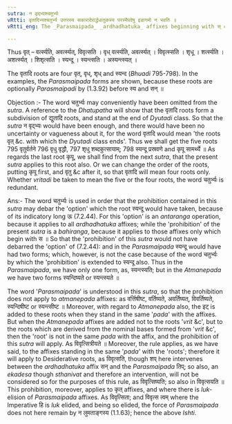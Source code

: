 ```yaml
---
sutra: न वृद्भ्यश्चतुर्भ्यः
vRtti: वृतादिभ्यश्चतुर्भ्य उत्तरस्य सकारादेरार्द्धधातुकस्य परस्मैपदेषु इडागमो न भवति ॥
vRtti_eng: The _Parasmaipada_ _ardhadhatuka_ affixes beginning with स् do not get the augment इट् after वृत् and the three roots that follow it.

---
```

Thus वृत् – वर्त्स्यति, अवर्त्स्यत्, विवृत्सति । वृध् वर्त्स्यति, अवर्त्स्यत् । विवृत्स्सति । शृधू । शर्त्स्यति । अशर्त्स्यत् । शिशृत्सति । स्यन्दू । स्यन्त्सति । अस्यन्त्स्यत् ।

The वृतादि roots are four वृत्, वृध्, शृध् and स्यन्द (_Bhuadi_ 795-798). In the examples, the _Parasmaipada_ forms are shown, because these roots are optionally _Parasmaipadi_ by (1.3.92) before स्य and सन् ॥

Objection :- The word चतुर्भ्यः may conveniently have been omitted from the _sutra_. A reference to the _Dhatupatha_ will show that the वृतादि roots form a subdivision of द्युतादि roots, and stand at the end of _Dyutadi_ class. So that the _sutra_ न वृद्भ्यः would have been enough, and there would have been no uncertainty or vagueness about it, for the word वृतादि would mean 'the roots वृत् &c. with which the _Dyutadi_ class ends'. Thus we shall get the five roots 795 वृतुर्वर्तने 796 वृधु वृद्धौ, 797 शृधु शब्दकुत्सायाम्; 798 स्यन्दू प्रस्रवणे and कृपू सामर्थ्ये ॥ As regards the last root कृपू, we shall find from the next _sutra_, that the present _sutra_ applies to this root also. Or we can change the order of the roots, putting  कृपू first, and वृतु &c after it, so that वृतादि will mean four roots only. Whether _vritadi_ be taken to mean the five or the four roots, the word चतुर्भ्यः is redundant.

Ans:- The word चतुर्भ्यः is used in order that the prohibition contained in this _sutra_ may debar the 'option' which the root स्यन्दू would have taken, because of its indicatory long ऊ (7.2.44). For this 'option' is an _antaranga_ operation, because it applies to all _ardhadhatuka_ affixes; while the 'prohibition' of the present _sutra_ is a _bahiranga_, because it applies to those affixes only which begin with स ॥ So that the 'prohibition' of this _sutra_ would not have debarred the 'option' of (7.2.44): and in the _Parasmaipada_ स्यन्दू would have had two forms; which, however, is not the case because of the word चतुर्भ्यः by which the 'prohibition' is extended to स्यन्दू also. Thus in the _Parasmaipada_, we have only one form, as, स्यन्त्स्यति; but in the _Atmanepada_ we have two forms स्यन्दिष्यते or स्यन्त्स्यते ॥

The word '_Parasmaipada_' is understood in this _sutra_, so that the prohibition does not apply to _atmanepada_ affixes: as वर्त्तिषीष्ट, वर्तिष्यते, अवर्तिष्यत्, विवर्तिष्यते, स्यन्दिषीष्ट or स्यन्त्सीष्ट ॥ Moreover, with regard to _Atmanepada_ also, the इट् is added to these roots when they stand in the same '_pada_' with the affixes. But when the _Atmanepada_ affixes are added not to the roots '_vrit_ &c', but to the roots which are derived from the nominal bases formed from '_vrit_ &c', then the 'root' is not in the same _pada_ with the affix, and the prohibition of this _sutra_ will apply. As विवृत्सित्रीयते ॥ Moreover, the rule applies, as we have said, to the affixes standing in the same '_pada_' with the 'roots'; therefore it will apply to Desiderative roots, as विवृत्सति, though शप् here intervenes between the _ardhadhatuka_ affix सन् and the _Parasmaipada_ तिप्; so also, an _ekadesa_ though _sthanivat_ and therefore an intervention, will not be considered so for the purposes of this rule, as विवृत्सिष्यति; so also in विवृत्सयति ॥ This prohibition, moreover, applies to कृत् affixes, and where there is _luk_-elision of _Parasmaipada_ affixes. As विवृत्सिता; and विवृत्स त्वम् where the Imperative हि is _luk_ elided, and being so elided, the force of _Parasmaipada_ does not here remain by न लुमताङ्गस्य (1.1.63); hence the above _Ishti_.